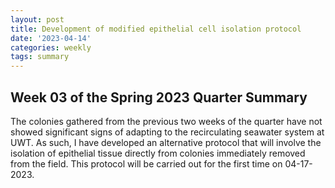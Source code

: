 ```yaml
---
layout: post
title: Development of modified epithelial cell isolation protocol
date: '2023-04-14'
categories: weekly
tags: summary
---
```

## Week 03 of the Spring 2023 Quarter Summary
The colonies gathered from the previous two weeks of the quarter have not showed significant signs of adapting to the recirculating seawater system at UWT. As such, I have developed an alternative protocol that will involve the isolation of epithelial tissue directly from colonies immediately removed from the field. This protocol will be carried out for the first time on 04-17-2023.